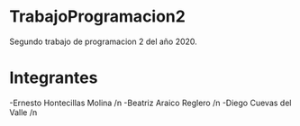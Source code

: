 # TrabajoProgramacion2
Segundo trabajo de programacion 2 del año 2020.
# Integrantes
  -Ernesto Hontecillas Molina /n
  -Beatriz Araico Reglero /n
  -Diego Cuevas del Valle /n
